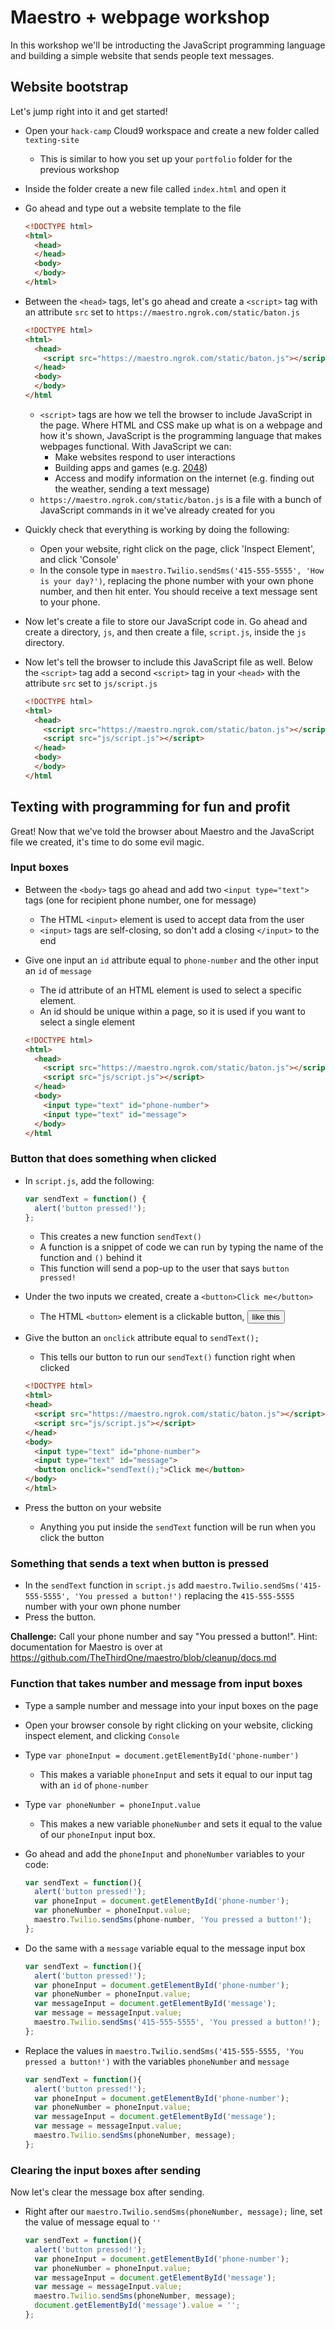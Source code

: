 # Maestro + webpage workshop

In this workshop we'll be introducting the JavaScript programming language and
building a simple website that sends people text messages.

## Website bootstrap

Let's jump right into it and get started!

- Open your `hack-camp` Cloud9 workspace and create a new folder called
  `texting-site`
  - This is similar to how you set up your `portfolio` folder for the previous
    workshop
- Inside the folder create a new file called `index.html` and open it
- Go ahead and type out a website template to the file

  ```html
  <!DOCTYPE html>
  <html>
    <head>
    </head>
    <body>
    </body>
  </html>
  ```

- Between the `<head>` tags, let's go ahead and create a `<script>` tag with an
  attribute `src` set to `https://maestro.ngrok.com/static/baton.js`
  ```html
  <!DOCTYPE html>
  <html>
    <head>
      <script src="https://maestro.ngrok.com/static/baton.js"></script>
    </head>
    <body>
    </body>
  </html
  ```
  - `<script>` tags are how we tell the browser to include JavaScript in the
  page. Where HTML and CSS make up what is on a webpage and how it's shown,
  JavaScript is the programming language that makes webpages functional. With
  JavaScript we can:
    - Make websites respond to user interactions
    - Building apps and games (e.g.
      [2048](http://gabrielecirulli.github.io/2048/))
    - Access and modify information on the internet (e.g. finding out the
      weather, sending a text message)
  - `https://maestro.ngrok.com/static/baton.js` is a file with a bunch of
    JavaScript commands in it we've already created for you

- Quickly check that everything is working by doing the following:
  - Open your website, right click on the page, click 'Inspect Element', and click
    'Console'
  - In the console type in `maestro.Twilio.sendSms('415-555-5555', 'How is your
    day?')`, replacing the phone number with your own phone number, and then hit
    enter. You should receive a text message sent to your phone.
- Now let's create a file to store our JavaScript code in. Go ahead and create a
  directory, `js`, and then create a file, `script.js`, inside the `js`
  directory.
- Now let's tell the browser to include this JavaScript file as well. Below the
  `<script>` tag add a second `<script>` tag in your `<head>` with the attribute
  `src` set to `js/script.js`

  ```html
  <!DOCTYPE html>
  <html>
    <head>
      <script src="https://maestro.ngrok.com/static/baton.js"></script>
      <script src="js/script.js"></script>
    </head>
    <body>
    </body>
  </html
  ```

## Texting with programming for fun and profit

Great! Now that we've told the browser about Maestro and the JavaScript file we
created, it's time to do some evil magic.

### Input boxes

- Between the `<body>` tags go ahead and add two `<input type="text">` tags (one
  for recipient phone number, one for message)
  - The HTML `<input>` element is used to accept data from the user
  - `<input>` tags are self-closing, so don't add a closing `</input>` to the
    end
- Give one input an `id` attribute equal to `phone-number` and the other input
  an `id` of `message`
  - The id attribute of an HTML element is used to select a specific element.
  - An id should be unique within a page, so it is used if you want to select a
    single element

  ```html
  <!DOCTYPE html>
  <html>
    <head>
      <script src="https://maestro.ngrok.com/static/baton.js"></script>
      <script src="js/script.js"></script>
    </head>
    <body>
      <input type="text" id="phone-number">
      <input type="text" id="message">
    </body>
  </html
  ```

### Button that does something when clicked

- In `script.js`, add the following:
  ```js
  var sendText = function() {
    alert('button pressed!');
  };
  ```
  - This creates a new function `sendText()`
  - A function is a snippet of code we can run by typing the name of the
    function and `()` behind it
  - This function will send a pop-up to the user that says `button pressed!`

- Under the two inputs we created, create a `<button>Click me</button>`
  - The HTML `<button>` element is a clickable button, <button>like this</button>
- Give the button an `onclick` attribute equal to `sendText();`
  - This tells our button to run our `sendText()` function right when clicked

  ```html
  <!DOCTYPE html>
  <html>
  <head>
    <script src="https://maestro.ngrok.com/static/baton.js"></script>
    <script src="js/script.js"></script>
  </head>
  <body>
    <input type="text" id="phone-number">
    <input type="text" id="message">
    <button onclick="sendText();">Click me</button>
  </body>
  </html>
  ```

- Press the button on your website
  - Anything you put inside the `sendText` function will be run when you click
    the button

### Something that sends a text when button is pressed

- In the `sendText` function in `script.js` add
  `maestro.Twilio.sendSms('415-555-5555', 'You pressed a button!')` replacing
  the `415-555-5555` number with your own phone number
- Press the button.

**Challenge:** Call your phone number and say "You pressed a button!". Hint:
  documentation for Maestro is over at
  https://github.com/TheThirdOne/maestro/blob/cleanup/docs.md

### Function that takes number and message from input boxes

- Type a sample number and message into your input boxes on the page
- Open your browser console by right clicking on your website, clicking inspect
  element, and clicking `Console`
- Type `var phoneInput = document.getElementById('phone-number')`
  - This makes a variable `phoneInput` and sets it equal to our input tag with
    an `id` of `phone-number`
- Type `var phoneNumber = phoneInput.value`
  - This makes a new variable `phoneNumber` and sets it equal to the value of
    our `phoneInput` input box.
- Go ahead and add the `phoneInput` and `phoneNumber` variables to your code:

  ```js
  var sendText = function(){
    alert('button pressed!');
    var phoneInput = document.getElementById('phone-number');
    var phoneNumber = phoneInput.value;
    maestro.Twilio.sendSms(phone-number, 'You pressed a button!');
  };
  ```

- Do the same with a `message` variable equal to the message input box

  ```js
  var sendText = function(){
    alert('button pressed!');
    var phoneInput = document.getElementById('phone-number');
    var phoneNumber = phoneInput.value;
    var messageInput = document.getElementById('message');
    var message = messageInput.value;
    maestro.Twilio.sendSms('415-555-5555', 'You pressed a button!');
  };
  ```

- Replace the values in `maestro.Twilio.sendSms('415-555-5555, 'You pressed a
  button!')` with the variables `phoneNumber` and `message`

  ```js
  var sendText = function(){
    alert('button pressed!');
    var phoneInput = document.getElementById('phone-number');
    var phoneNumber = phoneInput.value;
    var messageInput = document.getElementById('message');
    var message = messageInput.value;
    maestro.Twilio.sendSms(phoneNumber, message);
  };
  ```
### Clearing the input boxes after sending

Now let's clear the message box after sending.

- Right after our `maestro.Twilio.sendSms(phoneNumber, message);` line, set the
  value of message equal to `''`

  ```js
  var sendText = function(){
    alert('button pressed!');
    var phoneInput = document.getElementById('phone-number');
    var phoneNumber = phoneInput.value;
    var messageInput = document.getElementById('message');
    var message = messageInput.value;
    maestro.Twilio.sendSms(phoneNumber, message);
    document.getElementById('message').value = '';
  };
  ```